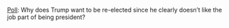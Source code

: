 <a href="https://twitter.com/davewiner/status/1251422557447880708">Poll</a>: Why does Trump want to be re-elected since he clearly doesn’t like the job part of being president?
